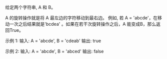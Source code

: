 给定两个字符串, A 和 B。

A 的旋转操作就是将 A 最左边的字符移动到最右边。 例如, 若 A = 'abcde'，在移动一次之后结果就是'bcdea' 。如果在若干次旋转操作之后，A 能变成B，那么返回True。

示例 1:
输入: A = 'abcde', B = 'cdeab'
输出: true

示例 2:
输入: A = 'abcde', B = 'abced'
输出: false
